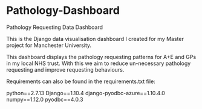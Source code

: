 # Pathology-Dashboard
Pathology Requesting Data Dashboard

This is the Django data visualisation dashboard I created for my Master project for Manchester University.

This dashboard displays the pathology requesting patterns for A+E and GPs in my local NHS trust.
With this we aim to reduce un-necessary pathology requesting and improve requesting behaviours.

Requirements can also be found in the requirements.txt file:

python==2.7.13
Django==1.10.4
django-pyodbc-azure==1.10.4.0
numpy==1.12.0
pyodbc==4.0.3
